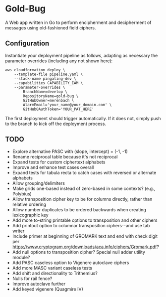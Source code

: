 
# Gold-Bug

A Web app written in Go to perform encipherment and decipherment of messages using old-fashioned field ciphers.

## Configuration

Instantiate your deployment pipeline as follows, adapting as necessary the parameter overrides (including any not shown here):

    aws cloudformation deploy \
        --template-file pipeline.yaml \
        --stack-name pingaling-dev \
        --capabilities CAPABILITY_IAM \
        --parameter-overrides \
            BranchName=develop \
            RepositoryName=gold-bug \
            GitHubOwner=merenbach \
            AlarmEmail='your_name@your_domain.com' \
            GitHubOAuthToken='YOUR_PAT_HERE'

 The first deployment should trigger automatically. If it does not, simply push to the branch to kick off the deployment process.

## TODO

* Explore alternative PASC with (slope, intercept) = (-1, -1)
* Rename reciprocal table because it's not reciprocal
* Expand tests for custom ciphertext alphabets
* Improve and enhance test cases overall
* Expand tests for tabula recta to catch cases with reversed or alternate alphabets
* Allow grouping/delimiters
* Make grids one-based instead of zero-based in some contexts? (e.g., Polybius)
* Allow transposition cipher key to be for columns directly, rather than relative ordering
* Allow number duplicates to be ordered backwards when creating lexicographic key
* Add more to-string printable options to transposition and other ciphers
* Add printout option to columnar transposition ciphers--and use tab writer
* Include primer at beginning of GROMARK text and end with check digit per <https://www.cryptogram.org/downloads/aca.info/ciphers/Gromark.pdf>?
* Add null options to transposition cipher? Special null adder utility module?
* Add PASC caseless option to Vigenere autoclave ciphers
* Add more MASC variant caseless tests
* Add shift and directionality to Trithemius?
* Nulls for rail fence?
* Improve autoclave further
* Add keyed vigenere (Quagmire IV)
